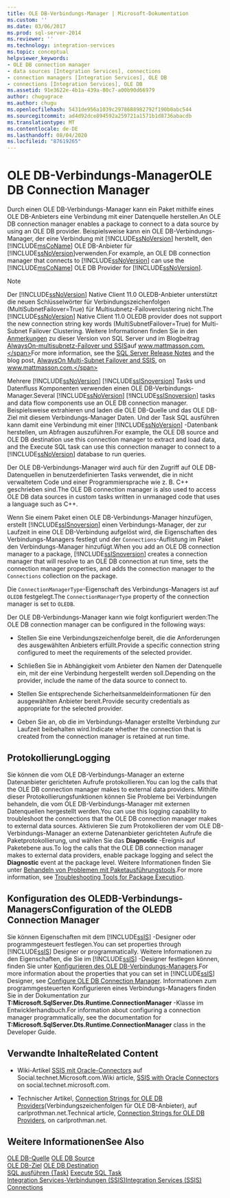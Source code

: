 ```yaml
---
title: OLE DB-Verbindungs-Manager | Microsoft-Dokumentation
ms.custom: ''
ms.date: 03/06/2017
ms.prod: sql-server-2014
ms.reviewer: ''
ms.technology: integration-services
ms.topic: conceptual
helpviewer_keywords:
- OLE DB connection manager
- data sources [Integration Services], connections
- connection managers [Integration Services], OLE DB
- connections [Integration Services], OLE DB
ms.assetid: 91e3622e-4b1a-439a-80c7-a00b90d66979
author: chugugrace
ms.author: chugu
ms.openlocfilehash: 5431de956a1039c2978688982792f190b0abc544
ms.sourcegitcommit: ad4d92dce894592a259721a1571b1d8736abacdb
ms.translationtype: MT
ms.contentlocale: de-DE
ms.lasthandoff: 08/04/2020
ms.locfileid: "87619265"
---
```

# <a name="ole-db-connection-manager"></a><span data-ttu-id="4b686-102">OLE DB-Verbindungs-Manager</span><span class="sxs-lookup"><span data-stu-id="4b686-102">OLE DB Connection Manager</span></span>
  <span data-ttu-id="4b686-103">Durch einen OLE DB-Verbindungs-Manager kann ein Paket mithilfe eines OLE DB-Anbieters eine Verbindung mit einer Datenquelle herstellen.</span><span class="sxs-lookup"><span data-stu-id="4b686-103">An OLE DB connection manager enables a package to connect to a data source by using an OLE DB provider.</span></span> <span data-ttu-id="4b686-104">Beispielsweise kann ein OLE DB-Verbindungs-Manager, der eine Verbindung mit [!INCLUDE[ssNoVersion](../../includes/ssnoversion-md.md)] herstellt, den [!INCLUDE[msCoName](../../includes/msconame-md.md)] OLE DB-Anbieter für [!INCLUDE[ssNoVersion](../../includes/ssnoversion-md.md)]verwenden.</span><span class="sxs-lookup"><span data-stu-id="4b686-104">For example, an OLE DB connection manager that connects to [!INCLUDE[ssNoVersion](../../includes/ssnoversion-md.md)] can use the [!INCLUDE[msCoName](../../includes/msconame-md.md)] OLE DB Provider for [!INCLUDE[ssNoVersion](../../includes/ssnoversion-md.md)].</span></span>  
  
> [!NOTE]
>  <span data-ttu-id="4b686-105">Der [!INCLUDE[ssNoVersion](../../includes/ssnoversion-md.md)] Native Client 11.0 OLEDB-Anbieter unterstützt die neuen Schlüsselwörter für Verbindungszeichenfolgen (MultiSubnetFailover=True) für Multisubnetz-Failoverclustering nicht.</span><span class="sxs-lookup"><span data-stu-id="4b686-105">The [!INCLUDE[ssNoVersion](../../includes/ssnoversion-md.md)] Native Client 11.0 OLEDB provider does not support the new connection string key words (MultiSubnetFailover=True) for Multi-Subnet Failover Clustering.</span></span> <span data-ttu-id="4b686-106">Weitere Informationen finden Sie in den [Anmerkungen](https://go.microsoft.com/fwlink/?LinkId=247824) zu dieser Version von SQL Server und im Blogbeitrag [AlwaysOn-multisubnetz-Failover und SSIS](https://www.mattmasson.com/2012/03/alwayson-multi-subnet-failover-and-ssis/)auf www.mattmasson.com.</span><span class="sxs-lookup"><span data-stu-id="4b686-106">For more information, see the [SQL Server Release  Notes](https://go.microsoft.com/fwlink/?LinkId=247824) and the blog post, [AlwaysOn Multi-Subnet Failover and SSIS](https://www.mattmasson.com/2012/03/alwayson-multi-subnet-failover-and-ssis/), on www.mattmasson.com.</span></span>  
  
 <span data-ttu-id="4b686-107">Mehrere [!INCLUDE[ssNoVersion](../../includes/ssnoversion-md.md)] [!INCLUDE[ssISnoversion](../../includes/ssisnoversion-md.md)] Tasks und Datenfluss Komponenten verwenden einen OLE DB-Verbindungs-Manager.</span><span class="sxs-lookup"><span data-stu-id="4b686-107">Several [!INCLUDE[ssNoVersion](../../includes/ssnoversion-md.md)] [!INCLUDE[ssISnoversion](../../includes/ssisnoversion-md.md)] tasks and data flow components use an OLE DB connection manager.</span></span> <span data-ttu-id="4b686-108">Beispielsweise extrahieren und laden die OLE DB-Quelle und das OLE DB-Ziel mit diesem Verbindungs-Manager Daten. Und der Task SQL ausführen kann damit eine Verbindung mit einer [!INCLUDE[ssNoVersion](../../includes/ssnoversion-md.md)] -Datenbank herstellen, um Abfragen auszuführen.</span><span class="sxs-lookup"><span data-stu-id="4b686-108">For example, the OLE DB source and OLE DB destination use this connection manager to extract and load data, and the Execute SQL task can use this connection manager to connect to a [!INCLUDE[ssNoVersion](../../includes/ssnoversion-md.md)] database to run queries.</span></span>  
  
 <span data-ttu-id="4b686-109">Der OLE DB-Verbindungs-Manager wird auch für den Zugriff auf OLE DB-Datenquellen in benutzerdefinierten Tasks verwendet, die in nicht verwaltetem Code und einer Programmiersprache wie z. B. C++ geschrieben sind.</span><span class="sxs-lookup"><span data-stu-id="4b686-109">The OLE DB connection manager is also used to access OLE DB data sources in custom tasks written in unmanaged code that uses a language such as C++.</span></span>  
  
 <span data-ttu-id="4b686-110">Wenn Sie einem Paket einen OLE DB-Verbindungs-Manager hinzufügen, erstellt [!INCLUDE[ssISnoversion](../../includes/ssisnoversion-md.md)] einen Verbindungs-Manager, der zur Laufzeit in eine OLE DB-Verbindung aufgelöst wird, die Eigenschaften des Verbindungs-Managers festlegt und der `Connections`-Auflistung im Paket den Verbindungs-Manager hinzufügt.</span><span class="sxs-lookup"><span data-stu-id="4b686-110">When you add an OLE DB connection manager to a package, [!INCLUDE[ssISnoversion](../../includes/ssisnoversion-md.md)] creates a connection manager that will resolve to an OLE DB connection at run time, sets the connection manager properties, and adds the connection manager to the `Connections` collection on the package.</span></span>  
  
 <span data-ttu-id="4b686-111">Die `ConnectionManagerType`-Eigenschaft des Verbindungs-Managers ist auf `OLEDB` festgelegt.</span><span class="sxs-lookup"><span data-stu-id="4b686-111">The `ConnectionManagerType` property of the connection manager is set to `OLEDB`.</span></span>  
  
 <span data-ttu-id="4b686-112">Der OLE DB-Verbindungs-Manager kann wie folgt konfiguriert werden:</span><span class="sxs-lookup"><span data-stu-id="4b686-112">The OLE DB connection manager can be configured in the following ways:</span></span>  
  
-   <span data-ttu-id="4b686-113">Stellen Sie eine Verbindungszeichenfolge bereit, die die Anforderungen des ausgewählten Anbieters erfüllt.</span><span class="sxs-lookup"><span data-stu-id="4b686-113">Provide a specific connection string configured to meet the requirements of the selected provider.</span></span>  
  
-   <span data-ttu-id="4b686-114">Schließen Sie in Abhängigkeit vom Anbieter den Namen der Datenquelle ein, mit der eine Verbindung hergestellt werden soll.</span><span class="sxs-lookup"><span data-stu-id="4b686-114">Depending on the provider, include the name of the data source to connect to.</span></span>  
  
-   <span data-ttu-id="4b686-115">Stellen Sie entsprechende Sicherheitsanmeldeinformationen für den ausgewählten Anbieter bereit.</span><span class="sxs-lookup"><span data-stu-id="4b686-115">Provide security credentials as appropriate for the selected provider.</span></span>  
  
-   <span data-ttu-id="4b686-116">Geben Sie an, ob die im Verbindungs-Manager erstellte Verbindung zur Laufzeit beibehalten wird.</span><span class="sxs-lookup"><span data-stu-id="4b686-116">Indicate whether the connection that is created from the connection manager is retained at run time.</span></span>  
  
## <a name="logging"></a><span data-ttu-id="4b686-117">Protokollierung</span><span class="sxs-lookup"><span data-stu-id="4b686-117">Logging</span></span>  
 <span data-ttu-id="4b686-118">Sie können die vom OLE DB-Verbindungs-Manager an externe Datenanbieter gerichteten Aufrufe protokollieren.</span><span class="sxs-lookup"><span data-stu-id="4b686-118">You can log the calls that the OLE DB connection manager makes to external data providers.</span></span> <span data-ttu-id="4b686-119">Mithilfe dieser Protokollierungsfunktionen können Sie Probleme bei Verbindungen behandeln, die vom OLE DB-Verbindungs-Manager mit externen Datenquellen hergestellt werden.</span><span class="sxs-lookup"><span data-stu-id="4b686-119">You can use this logging capability to troubleshoot the connections that the OLE DB connection manager makes to external data sources.</span></span> <span data-ttu-id="4b686-120">Aktivieren Sie zum Protokollieren der vom OLE DB-Verbindungs-Manager an externe Datenanbieter gerichteten Aufrufe die Paketprotokollierung, und wählen Sie das **Diagnostic** -Ereignis auf Paketebene aus.</span><span class="sxs-lookup"><span data-stu-id="4b686-120">To log the calls that the OLE DB connection manager makes to external data providers, enable package logging and select the **Diagnostic** event at the package level.</span></span> <span data-ttu-id="4b686-121">Weitere Informationen finden Sie unter [Behandeln von Problemen mit Paketausführungstools](../troubleshooting/troubleshooting-tools-for-package-execution.md).</span><span class="sxs-lookup"><span data-stu-id="4b686-121">For more information, see [Troubleshooting Tools for Package Execution](../troubleshooting/troubleshooting-tools-for-package-execution.md).</span></span>  
  
## <a name="configuration-of-the-oledb-connection-manager"></a><span data-ttu-id="4b686-122">Konfiguration des OLEDB-Verbindungs-Managers</span><span class="sxs-lookup"><span data-stu-id="4b686-122">Configuration of the OLEDB Connection Manager</span></span>  
 <span data-ttu-id="4b686-123">Sie können Eigenschaften mit dem [!INCLUDE[ssIS](../../includes/ssis-md.md)] -Designer oder programmgesteuert festlegen.</span><span class="sxs-lookup"><span data-stu-id="4b686-123">You can set properties through [!INCLUDE[ssIS](../../includes/ssis-md.md)] Designer or programmatically.</span></span> <span data-ttu-id="4b686-124">Weitere Informationen zu den Eigenschaften, die Sie im [!INCLUDE[ssIS](../../includes/ssis-md.md)] -Designer festlegen können, finden Sie unter [Konfigurieren des OLE DB-Verbindungs-Managers](../configure-ole-db-connection-manager.md).</span><span class="sxs-lookup"><span data-stu-id="4b686-124">For more information about the properties that you can set in [!INCLUDE[ssIS](../../includes/ssis-md.md)] Designer, see [Configure OLE DB Connection Manager](../configure-ole-db-connection-manager.md).</span></span> <span data-ttu-id="4b686-125">Informationen zum programmgesteuerten Konfigurieren eines Verbindungs-Managers finden Sie in der Dokumentation zur **T:Microsoft.SqlServer.Dts.Runtime.ConnectionManager** -Klasse im Entwicklerhandbuch.</span><span class="sxs-lookup"><span data-stu-id="4b686-125">For information about configuring a connection manager programmatically, see the documentation for **T:Microsoft.SqlServer.Dts.Runtime.ConnectionManager** class in the Developer Guide.</span></span>  
  
## <a name="related-content"></a><span data-ttu-id="4b686-126">Verwandte Inhalte</span><span class="sxs-lookup"><span data-stu-id="4b686-126">Related Content</span></span>  
  
-   <span data-ttu-id="4b686-127">Wiki-Artikel [SSIS mit Oracle-Connectors](https://go.microsoft.com/fwlink/?LinkId=220670) auf Social.technet.Microsoft.com.</span><span class="sxs-lookup"><span data-stu-id="4b686-127">Wiki article, [SSIS with Oracle Connectors](https://go.microsoft.com/fwlink/?LinkId=220670) on social.technet.microsoft.com.</span></span>  
  
-   <span data-ttu-id="4b686-128">Technischer Artikel, [Connection Strings for OLE DB Providers](https://go.microsoft.com/fwlink/?LinkId=220744)(Verbindungszeichenfolgen für OLE DB-Anbieter), auf carlprothman.net.</span><span class="sxs-lookup"><span data-stu-id="4b686-128">Technical article, [Connection Strings for OLE DB Providers](https://go.microsoft.com/fwlink/?LinkId=220744), on carlprothman.net.</span></span>  
  
## <a name="see-also"></a><span data-ttu-id="4b686-129">Weitere Informationen</span><span class="sxs-lookup"><span data-stu-id="4b686-129">See Also</span></span>  
 <span data-ttu-id="4b686-130">[OLE DB-Quelle](../data-flow/ole-db-source.md) </span><span class="sxs-lookup"><span data-stu-id="4b686-130">[OLE DB Source](../data-flow/ole-db-source.md) </span></span>  
 <span data-ttu-id="4b686-131">[OLE DB-Ziel](../data-flow/ole-db-destination.md) </span><span class="sxs-lookup"><span data-stu-id="4b686-131">[OLE DB Destination](../data-flow/ole-db-destination.md) </span></span>  
 <span data-ttu-id="4b686-132">[SQL ausführen (Task)](../control-flow/execute-sql-task.md) </span><span class="sxs-lookup"><span data-stu-id="4b686-132">[Execute SQL Task](../control-flow/execute-sql-task.md) </span></span>  
 [<span data-ttu-id="4b686-133">Integration Services-Verbindungen &#40;SSIS&#41;</span><span class="sxs-lookup"><span data-stu-id="4b686-133">Integration Services &#40;SSIS&#41; Connections</span></span>](integration-services-ssis-connections.md)  
  
  
